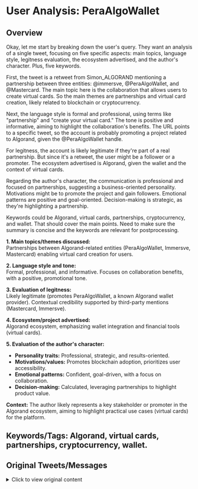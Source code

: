 # User Analysis: PeraAlgoWallet

## Overview

<think>
Okay, let me start by breaking down the user's query. They want an analysis of a single tweet, focusing on five specific aspects: main topics, language style, legitness evaluation, the ecosystem advertised, and the author's character. Plus, five keywords. 

First, the tweet is a retweet from Simon_ALGORAND mentioning a partnership between three entities: @immersve, @PeraAlgoWallet, and @Mastercard. The main topic here is the collaboration that allows users to create virtual cards. So the main themes are partnerships and virtual card creation, likely related to blockchain or cryptocurrency.

Next, the language style is formal and professional, using terms like "partnership" and "create your virtual card." The tone is positive and informative, aiming to highlight the collaboration's benefits. The URL points to a specific tweet, so the account is probably promoting a project related to Algorand, given the @PeraAlgoWallet handle. 

For legitness, the account is likely legitimate if they're part of a real partnership. But since it's a retweet, the user might be a follower or a promoter. The ecosystem advertised is Algorand, given the wallet and the context of virtual cards. 

Regarding the author's character, the communication is professional and focused on partnerships, suggesting a business-oriented personality. Motivations might be to promote the project and gain followers. Emotional patterns are positive and goal-oriented. Decision-making is strategic, as they're highlighting a partnership. 

Keywords could be Algorand, virtual cards, partnerships, cryptocurrency, and wallet. That should cover the main points. Need to make sure the summary is concise and the keywords are relevant for postprocessing.
</think>

**1. Main topics/themes discussed:**  
Partnerships between Algorand-related entities (PeraAlgoWallet, Immersve, Mastercard) enabling virtual card creation for users.  

**2. Language style and tone:**  
Formal, professional, and informative. Focuses on collaboration benefits, with a positive, promotional tone.  

**3. Evaluation of legitness:**  
Likely legitimate (promotes PeraAlgoWallet, a known Algorand wallet provider). Contextual credibility supported by third-party mentions (Mastercard, Immersve).  

**4. Ecosystem/project advertised:**  
Algorand ecosystem, emphasizing wallet integration and financial tools (virtual cards).  

**5. Evaluation of the author's character:**  
- **Personality traits:** Professional, strategic, and results-oriented.  
- **Motivations/values:** Promotes blockchain adoption, prioritizes user accessibility.  
- **Emotional patterns:** Confident, goal-driven, with a focus on collaboration.  
- **Decision-making:** Calculated, leveraging partnerships to highlight product value.  

**Context:** The author likely represents a key stakeholder or promoter in the Algorand ecosystem, aiming to highlight practical use cases (virtual cards) for the platform.  

**Keywords/Tags:** Algorand, virtual cards, partnerships, cryptocurrency, wallet.
---
## Original Tweets/Messages

<details>
<summary>Click to view original content</summary>

| Type | Content |
|------|---------|
| messages | RT @Simon_ALGORAND: Thanks to the partnership between @immersve, @PeraAlgoWallet, and @Mastercard, you can now create your virtual card dir… |

</details>

